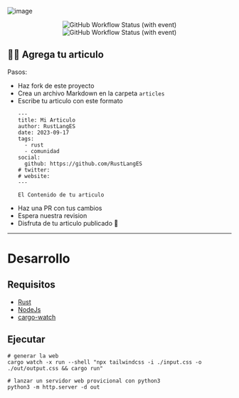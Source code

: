 ![image](https://github.com/RustLangES/blog/assets/56278796/ba1ac759-3fda-4983-80d2-965398bf8d35)

<p align="center">
<img alt="GitHub Workflow Status (with event)" src="https://img.shields.io/github/actions/workflow/status/RustLangES/blog/ci.yml?label=ci" />
<img alt="GitHub Workflow Status (with event)" src="https://img.shields.io/github/actions/workflow/status/RustLangES/blog/deploy.yml?label=deploy" />
</p>

## 🤝🏼 Agrega tu articulo
Pasos:
- Haz fork de este proyecto
- Crea un archivo Markdown en la carpeta `articles`
- Escribe tu articulo con este formato
    ```
    ---
    title: Mi Articulo
    author: RustLangES
    date: 2023-09-17
    tags:
      - rust
      - comunidad
    social:
      github: https://github.com/RustLangES
    # twitter:
    # website:
    ---

    El Contenido de tu articulo
    ```
- Haz una PR con tus cambios
- Espera nuestra revision
- Disfruta de tu articulo publicado 🎊

---

# Desarrollo

## Requisitos
- [Rust](https://rust-lang.org/tools/install)
- [NodeJs](https://nodejs.org)
- [cargo-watch](https://crates.io/crates/cargo-watch)

## Ejecutar
```
# generar la web
cargo watch -x run --shell "npx tailwindcss -i ./input.css -o ./out/output.css && cargo run"

# lanzar un servidor web provicional con python3
python3 -m http.server -d out 
```

